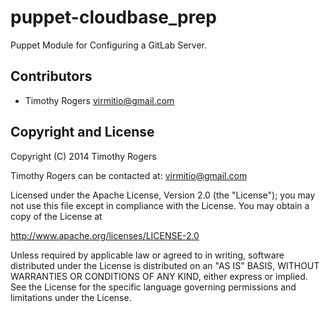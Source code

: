 puppet-cloudbase_prep
===========

Puppet Module for Configuring a GitLab Server.

Contributors
------------

 * Timothy Rogers <virmitio@gmail.com>

Copyright and License
---------------------

Copyright (C) 2014 Timothy Rogers

Timothy Rogers can be contacted at: virmitio@gmail.com

Licensed under the Apache License, Version 2.0 (the "License");
you may not use this file except in compliance with the License.
You may obtain a copy of the License at

  http://www.apache.org/licenses/LICENSE-2.0

Unless required by applicable law or agreed to in writing, software
distributed under the License is distributed on an "AS IS" BASIS,
WITHOUT WARRANTIES OR CONDITIONS OF ANY KIND, either express or implied.
See the License for the specific language governing permissions and
limitations under the License.

